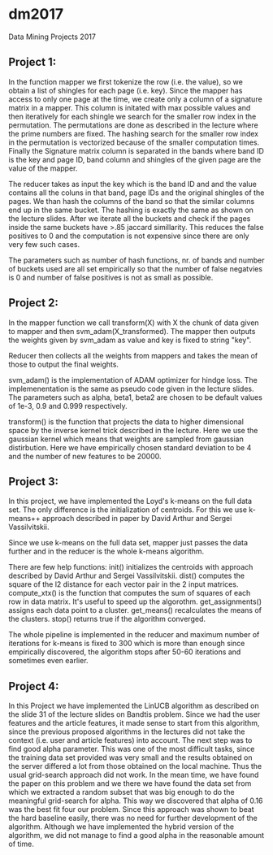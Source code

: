 # dm2017
Data Mining Projects 2017


## Project 1:

In the function mapper we first tokenize the row (i.e. the value), so we obtain a list of shingles for each page (i.e. key). Since the mapper has access to only one page at the time, we create only a column of a signature matrix in a mapper. This column is initated with max possible values and then iteratively for each shingle we search for the smaller row index in the permutation. The permutations are done as described in the lecture where the prime numbers are fixed. The hashing search for the smaller row index in the permutation is vectorized because of the smaller computation times. Finally the Signature matrix column is separated in the bands where band ID is the key and page ID, band column and shingles of the given page are the value of the mapper.

The reducer takes as input the key which is the band ID and and the value contains all the coluns in that band, page IDs and the original shingles of the pages. We than hash the columns of the band so that the similar columns end up in the same bucket. The hashing is exactly the same as shown on the lecture slides. After we iterate all the buckets and check if the pages inside the same buckets have >.85 jaccard simillarity. This reduces the false positives to 0 and the computation is not expensive since there are only very few such cases.  

The parameters such as number of hash functions, nr. of bands and number of buckets used are all set empirically so that the number of false negatvies is 0 and number of false positives is not as small as possible. 

## Project 2:

In the mapper function we call transform(X) with X the chunk of data given to mapper and then svm_adam(X_transformed). The mapper then outputs the weights given by svm_adam as value and key is fixed to string "key". 

Reducer then collects all the weights from mappers and takes the mean of those to output the final weights. 

svm_adam() is the implementation of ADAM optimizer for hindge loss. The implemenentation is the same as pseudo code given in the lecture slides. The parameters such as alpha, beta1, beta2 are chosen to be default values of 1e-3, 0.9 and 0.999 respectively.

transform() is the function that projects the data to higher dimensional space by the inverse kernel trick described in the lecture. Here we use the gaussian kernel which means that weights are sampled from gaussian distirbution. Here we have empirically chosen standard deviation to be 4 and the number of new features to be 20000. 

## Project 3:

In this project, we have implemented the Loyd's k-means on the full data set. The only difference is the initialization of centroids. For this we use k-means++ approach described in paper by David Arthur and Sergei Vassilvitskii. 

Since we use k-means on the full data set, mapper just passes the data further and in the reducer is the whole k-means algorithm.

There are few help functions:
init() initializes the centroids with approach described by David Arthur and Sergei Vassilvitskii.
dist() computes the square of the l2 distance for each vector pair in the 2 input matrices.
compute_xtx() is the function that computes the sum of squares of each row in data matrix. It's useful to speed up the algorothm.
get_assignments() assigns each data point to a cluster.
get_means() recalculates the means of the clusters. 
stop() returns true if the algorithm converged.

The whole pipeline is implemented in the reducer and maximum number of iterations for k-means is fixed to 300 which is more than enough since empirically discovered, the algorithm stops after 50-60 iterations and sometimes even earlier.

## Project 4:

In this Project we have implemented the LinUCB algorithm as described on the slide 31 of the lecture slides on Bandtis problem. Since we had the user features and the article features, it made sense to start from this algorithm, since the previous proposed algorithms in the lectures did not take the context (i.e. user and article features) into account. The next step was to find good alpha parameter. This was one of the most difficult tasks, since the training data set provided was very small and the results obtained on the server differed a lot from those obtained on the local machine. Thus the usual grid-search approach did not work. In the mean time, we have found the paper on this problem and we there we have found the data set from which we extracted a random subset that was big enough to do the meaningful grid-search for alpha. This way we discovered that alpha of 0.16 was the best fit four our problem. Since this approach was shown to beat the hard baseline easily, there was no need for further development of the algorithm. Although we have implemented the hybrid version of the algorithm, we did not manage to find a good alpha in the reasonable amount of time.
